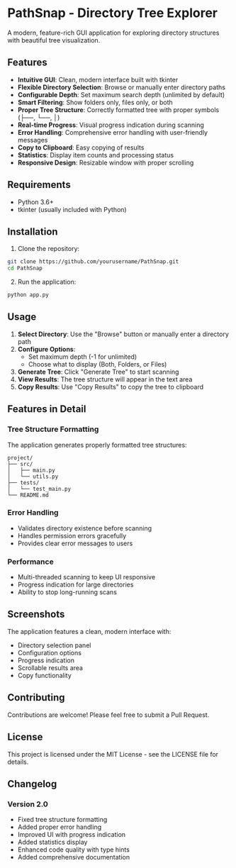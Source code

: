 # PathSnap - Directory Tree Explorer

A modern, feature-rich GUI application for exploring directory structures with beautiful tree visualization.

## Features

- **Intuitive GUI**: Clean, modern interface built with tkinter
- **Flexible Directory Selection**: Browse or manually enter directory paths
- **Configurable Depth**: Set maximum search depth (unlimited by default)
- **Smart Filtering**: Show folders only, files only, or both
- **Proper Tree Structure**: Correctly formatted tree with proper symbols (├──, └──, │)
- **Real-time Progress**: Visual progress indication during scanning
- **Error Handling**: Comprehensive error handling with user-friendly messages
- **Copy to Clipboard**: Easy copying of results
- **Statistics**: Display item counts and processing status
- **Responsive Design**: Resizable window with proper scrolling

## Requirements

- Python 3.6+
- tkinter (usually included with Python)

## Installation

1. Clone the repository:
```bash
git clone https://github.com/yourusername/PathSnap.git
cd PathSnap
```

2. Run the application:
```bash
python app.py
```

## Usage

1. **Select Directory**: Use the "Browse" button or manually enter a directory path
2. **Configure Options**:
   - Set maximum depth (-1 for unlimited)
   - Choose what to display (Both, Folders, or Files)
3. **Generate Tree**: Click "Generate Tree" to start scanning
4. **View Results**: The tree structure will appear in the text area
5. **Copy Results**: Use "Copy Results" to copy the tree to clipboard

## Features in Detail

### Tree Structure Formatting
The application generates properly formatted tree structures:
```
project/
├── src/
│   ├── main.py
│   └── utils.py
├── tests/
│   └── test_main.py
└── README.md
```

### Error Handling
- Validates directory existence before scanning
- Handles permission errors gracefully
- Provides clear error messages to users

### Performance
- Multi-threaded scanning to keep UI responsive
- Progress indication for large directories
- Ability to stop long-running scans

## Screenshots

The application features a clean, modern interface with:
- Directory selection panel
- Configuration options
- Progress indication
- Scrollable results area
- Copy functionality

## Contributing

Contributions are welcome! Please feel free to submit a Pull Request.

## License

This project is licensed under the MIT License - see the LICENSE file for details.

## Changelog

### Version 2.0
- Fixed tree structure formatting
- Added proper error handling
- Improved UI with progress indication
- Added statistics display
- Enhanced code quality with type hints
- Added comprehensive documentation

